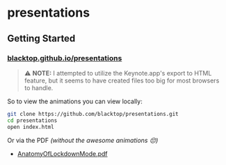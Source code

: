 # presentations

## Getting Started

### [blacktop.github.io/presentations](https://blacktop.github.io/presentations/)

> ⚠️ **NOTE:** I attempted to utilize the Keynote.app's export to HTML feature, but it seems to have created files too big for most browsers to handle.  

So to view the animations you can view locally:

```bash
git clone https://github.com/blacktop/presentations.git
cd presentations
open index.html
```

Or via the PDF *(without the awesome animations 😔)*

- [AnatomyOfLockdownMode.pdf](https://github.com/blacktop/presentations/blob/main/0x41con_2023/PDF/AnatomyOfLockdownMode.pdf)